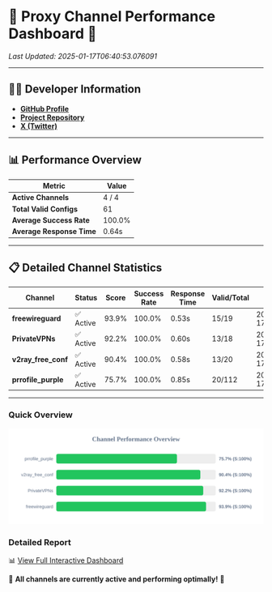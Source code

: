 # 🌟 Proxy Channel Performance Dashboard 🌟

_Last Updated: 2025-01-17T06:40:53.076091_

---

## 👩‍💻 Developer Information

- **[GitHub Profile](https://github.com/4n0nymou3)**  
- **[Project Repository](https://github.com/4n0nymou3/multi-proxy-config-fetcher)**  
- **[X (Twitter)](https://x.com/4n0nymou3)**  

---

## 📊 Performance Overview

| Metric                | Value       |
|-----------------------|-------------|
| **Active Channels**   | 4 / 4       |
| **Total Valid Configs** | 61          |
| **Average Success Rate** | 100.0%      |
| **Average Response Time** | 0.64s       |

---

## 📋 Detailed Channel Statistics

| Channel          | Status     | Score  | Success Rate | Response Time | Valid/Total | Last Success               |
|------------------|------------|--------|--------------|---------------|-------------|----------------------------|
| **freewireguard**  | ✅ Active  | 93.9%  | 100.0% | 0.53s         | 15/19       | 2025-01-17T06:40:53.074259 |
| **PrivateVPNs**  | ✅ Active  | 92.2%  | 100.0% | 0.60s         | 13/18       | 2025-01-17T06:40:52.516227 |
| **v2ray_free_conf**  | ✅ Active  | 90.4%  | 100.0% | 0.58s         | 13/20       | 2025-01-17T06:40:51.880587 |
| **prrofile_purple**  | ✅ Active  | 75.7%  | 100.0% | 0.85s         | 20/112       | 2025-01-17T06:40:51.246951 |

---

### Quick Overview
<div align="center">
  <a href="https://raw.githubusercontent.com/nullluser/NullRepo/refs/heads/main/assets/channel_stats_chart.svg">
    <img src="https://raw.githubusercontent.com/nullluser/NullRepo/refs/heads/main/assets/channel_stats_chart.svg" alt="Source Performance Statistics" width="800">
  </a>
</div>

### Detailed Report
📊 [View Full Interactive Dashboard](https://htmlpreview.github.io/?https://github.com/nullluser/NullRepo/blob/main/assets/performance_report.html)

🎉 **All channels are currently active and performing optimally!** 🎉

